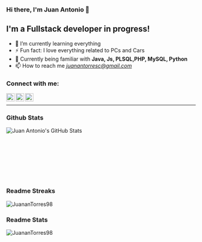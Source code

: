 ### Hi there, I'm Juan Antonio 👋


## I'm a Fullstack developer in progress!

- 🌱 I’m currently learning everything 
- ⚡ Fun fact: I love everything related to PCs and Cars
- 💬 Currently being familiar with **Java, Js, PLSQL,PHP, MySQL, Python**
- 📫 How to reach me *juanantorresc@gmail.com*

### Connect with me:

[<img align="left" alt="Juan Antonio | Twitter" width="22px" src="https://cdn.jsdelivr.net/npm/simple-icons@v3/icons/twitter.svg" />][twitter]
[<img align="left" alt="Juan Antonio | LinkedIn" width="22px" src="https://cdn.jsdelivr.net/npm/simple-icons@v3/icons/linkedin.svg" />][linkedin]
[<img align="left" alt="Juan Antonio | Instagram" width="22px" src="https://cdn.jsdelivr.net/npm/simple-icons@v3/icons/instagram.svg" />][instagram]

<br />

---

### Github Stats

<img align="left" alt="Juan Antonio's GitHub Stats" src="https://github-readme-stats.vercel.app/api?username=JuananTorres98&theme=nightowl&show_icons=true&hide_border=true" />

<br/><br/><br/><br/><br/><br/><br/><br/>

### Readme Streaks

<img align="center" src="https://github-readme-streak-stats.herokuapp.com/?user=JuananTorres98&" alt="JuananTorres98" />

### Readme Stats

<img align="left" src="https://github-readme-stats.vercel.app/api/top-langs?username=JuananTorres98&show_icons=true&locale=en&layout=compact" alt="JuananTorres98" />


[twitter]: https://twitter.com/17juanantorres
[instagram]: https://instagram.com/17juanantorres
[linkedin]: https://www.linkedin.com/in/juan-antonio-torres-caballero-55a45a223/


